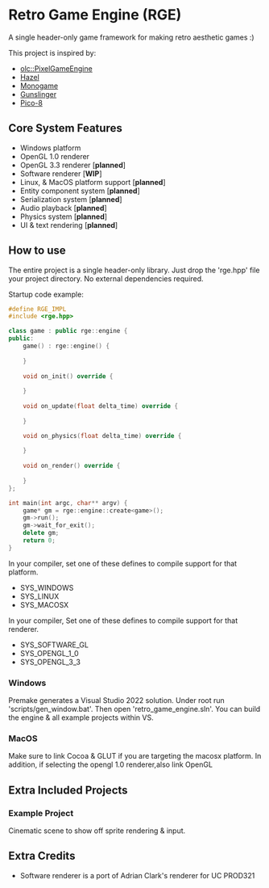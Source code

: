 # Retro Game Engine (RGE)
A single header-only game framework for making retro aesthetic games :)

This project is inspired by:
- [olc::PixelGameEngine](https://github.com/OneLoneCoder/olcPixelGameEngine)
- [Hazel](https://hazelengine.com)
- [Monogame](https://www.monogame.net)
- [Gunslinger](https://github.com/MrFrenik/gunslinger)
- [Pico-8](https://www.lexaloffle.com/pico-8.php)


## Core System Features
- Windows platform
- OpenGL 1.0 renderer
- OpenGL 3.3 renderer [**planned**]
- Software renderer [**WIP**]
- Linux, & MacOS platform support [**planned**]
- Entity component system [**planned**]
- Serialization system [**planned**]
- Audio playback [**planned**]
- Physics system [**planned**]
- UI & text rendering [**planned**]


## How to use
The entire project is a single header-only library. Just drop the 'rge.hpp' file your project directory. No external dependencies required.

Startup code example:
```C++
#define RGE_IMPL
#include <rge.hpp>

class game : public rge::engine {
public:
	game() : rge::engine() {
		
	}
	
	void on_init() override {
		
	}
	
	void on_update(float delta_time) override {
		
	}

	void on_physics(float delta_time) override {
		
	}
	
	void on_render() override {
		
	}
};

int main(int argc, char** argv) {
	game* gm = rge::engine::create<game>();
	gm->run();
	gm->wait_for_exit();
	delete gm;
	return 0;
}
```

In your compiler, set one of these defines to compile support for that platform.
- SYS_WINDOWS
- SYS_LINUX
- SYS_MACOSX

In your compiler, Set one of these defines to compile support for that renderer.
- SYS_SOFTWARE_GL
- SYS_OPENGL_1_0
- SYS_OPENGL_3_3

### Windows
Premake generates a Visual Studio 2022 solution.
Under root run 'scripts/gen_window.bat'. Then open 'retro_game_engine.sln'.
You can build the engine & all example projects within VS.

### MacOS
Make sure to link Cocoa & GLUT if you are targeting the macosx platform. In addition, if selecting the opengl 1.0 renderer,also link OpenGL

## Extra Included Projects
### Example Project
Cinematic scene to show off sprite rendering & input.


## Extra Credits
- Software renderer is a port of Adrian Clark's renderer for UC PROD321